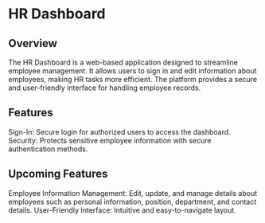 # HR Dashboard

## Overview

The HR Dashboard is a web-based application designed to streamline employee management. It allows users to sign in and edit information about employees, making HR tasks more efficient. The platform provides a secure and user-friendly interface for handling employee records.

## Features

Sign-In: Secure login for authorized users to access the dashboard.
Security: Protects sensitive employee information with secure authentication methods.

## Upcoming Features

Employee Information Management: Edit, update, and manage details about employees such as personal information, position, department, and contact details.
User-Friendly Interface: Intuitive and easy-to-navigate layout.
